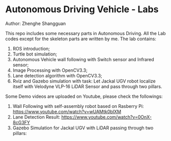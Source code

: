 # Autonomous Driving Vehicle - Labs
Author: Zhenghe Shangguan

This repo includes some necessary parts in Autonomous Driving. All the Lab codes except for the skeleton parts are written by me.
The lab contains: 
1. ROS introduction;
2. Turtle bot simulation;
3. Autonomous Vehicle wall following with Switch sensor and Infrared sensor;
4. Image Processing with OpenCV3.3;
5. Lane detection algorithm with OpenCV3.3;
6. Rviz and Gazebo simulation with task: Let Jackal UGV robot localize itself with Velodyne VLP-16 LiDAR Sensor and pass through two pillars.

Some Demo videos are uploaded on Youtube, please check the followings:
1. Wall Following with self-assembly robot based on Rasberry Pi: https://www.youtube.com/watch?v=wUAMtk0bIXM 
2. Lane Detection Result: https://www.youtube.com/watch?v=0OnX-8cG3FY 
3. Gazebo Simulation for Jackal UGV with LiDAR passing through two pillars: 
